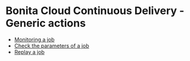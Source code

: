 # Bonita Cloud Continuous Delivery - Generic actions
* [Monitoring a job](Continuous_Delivery_Generic_Actions_Monitoring.md)
* [Check the parameters of a job](Continuous_Delivery_Generic_Actions_Parameters.md)
* [Replay a job](Continuous_Delivery_Generic_Actions_Replay.md)
